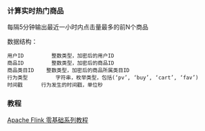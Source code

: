 ### 计算实时热门商品

每隔5分钟输出最近一小时内点击量最多的前N个商品

数据结构：

    用户ID	     整数类型，加密后的用户ID
    商品ID	     整数类型，加密后的商品ID
    商品类目ID    整数类型，加密后的商品所属类目ID
    行为类型	     字符串，枚举类型，包括(‘pv’, ‘buy’, ‘cart’, ‘fav’)
    时间戳	     行为发生的时间戳，单位秒
    
### 教程    
[Apache Flink 零基础系列教程](https://developer.aliyun.com/article/753999)
